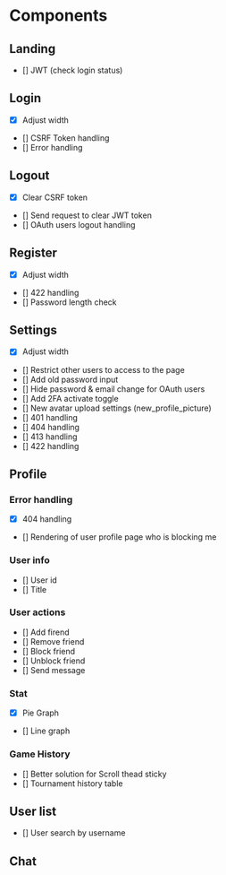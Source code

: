# Components

## Landing
- [] JWT (check login status)

## Login
- [X] Adjust width
- [] CSRF Token handling
- [] Error handling

## Logout
- [x] Clear CSRF token
- [] Send request to clear JWT token
- [] OAuth users logout handling

## Register
- [X] Adjust width
- [] 422 handling
- [] Password length check

## Settings
- [X] Adjust width
- [] Restrict other users to access to the page
- [] Add old password input
- [] Hide password & email change for OAuth users
- [] Add 2FA activate toggle
- [] New avatar upload settings (new_profile_picture)
- [] 401 handling
- [] 404 handling
- [] 413 handling
- [] 422 handling

## Profile

### Error handling
- [x] 404 handling
- [] Rendering of user profile page who is blocking me

### User info
- [] User id
- [] Title

### User actions
- [] Add firend
- [] Remove friend
- [] Block friend
- [] Unblock friend
- [] Send message

### Stat
- [x] Pie Graph
- [] Line graph

### Game History
- [] Better solution for Scroll thead sticky
- [] Tournament history table

## User list
- [] User search by username

## Chat
